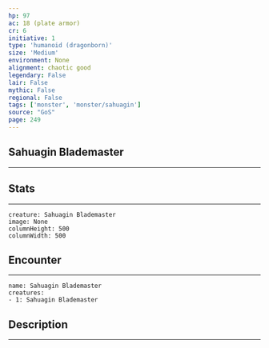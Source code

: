 ```yaml
---
hp: 97
ac: 18 (plate armor)
cr: 6
initiative: 1
type: 'humanoid (dragonborn)'    
size: 'Medium'
environment: None
alignment: chaotic good
legendary: False
lair: False
mythic: False
regional: False
tags: ['monster', 'monster/sahuagin']
source: "GoS"
page: 249
---
```


## Sahuagin Blademaster
---



## Stats
---

```statblock
creature: Sahuagin Blademaster
image: None
columnHeight: 500
columnWidth: 500
```

## Encounter
---

```encounter-table
name: Sahuagin Blademaster
creatures:
- 1: Sahuagin Blademaster
```

## Description
---




